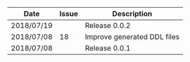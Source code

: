 |Date      |Issue |Description                                                                                              |
|----------|------|---------------------------------------------------------------------------------------------------------|
|2018/07/19|      |Release 0.0.2                                                                                            |
|2018/07/08|18    |Improve generated DDL files                                                                              |
|2018/07/08|      |Release 0.0.1                                                                                            |
